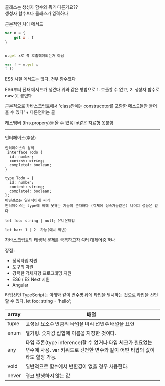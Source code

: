 클래스는 생성자 함수와 뭐가 다른가요??
<br>
생성자 함수보다 클래스가 엄격하다

근본적인 차이 메서드


```javascript
var o = {
	get x : f
}


o.get x로 꼭 호출해야되는거 아님

var f = o.get x
f ()


```
ES5 시절 메서드는 없다. 전부 함수였다

ES6부터 진짜 메서드가 생겼다 위와 같은 방법으로 1. 호출할 수 없고, 2. 생성자 함수로 new 못 붙인다


근본적으로 자바스크립트에서 'class안에는 construcotor를 포함한 메소드들만 들어올 수 있다' + 다른언어는 클

래스멤버 (this.propery)들 올 수 있음 int같은 자료형 못붙힘







---

인터페이스(추상)



```
인터페이스의 정의
 interface Todo {
  id: number;
  content: string;
  completed: boolean;
}

type Todo = {
  id: number;
  content: string;
  completed: boolean;
};
어떤걸쓰든 일관적이게 써라
인터페이스는 type에 비해 못하는 기능이 존재하다 (객체에 상속가능같은) 나머지 성능은 같다
```

```
let foo: string | null; 유니온타입
```

```
let bar: 1 | 2  가능(예시 학년)

```



자바스크립트의 태생적 문제를 극복하고자 여러 대체어중 하나

장점 : 

- 정적타입 지원
- 도구의 지원
- 강력한 객체지향 프로그래밍 지원
- ES6 / ES Next 지원
- Angular

타입선언 
TypeScript는 아래와 같이 변수명 뒤에 타입을 명시하는 것으로 타입을 선언할 수 있다.
let foo: string = 'hello';

| array | 배열                                                         |
| ----- | ------------------------------------------------------------ |
| tuple | 고정된 요소수 만큼의 타입을 미리 선언후 배열을 표현          |
| enum  | 열거형. 숫자값 집합에 이름을 지정한 것이다.                  |
| any   | 타입 추론(type inference)할 수 없거나 타입 체크가 필요없는 변수에 사용. var 키워드로 선언한 변수와 같이 어떤 타입의 값이라도 할당 가능. |
| void  | 일반적으로 함수에서 반환값이 없을 경우 사용한다.             |
| never | 결코 발생하지 않는 값                                        |



